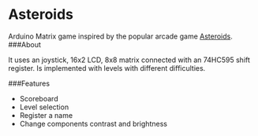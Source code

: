# Asteroids
Arduino Matrix game inspired by the popular arcade game [Asteroids](https://en.wikipedia.org/wiki/Asteroids_(video_game)).
###About

It uses an joystick, 16x2 LCD, 8x8 matrix connected with an 74HC595 shift register.
Is implemented with levels with different difficulties.

###Features
- Scoreboard
- Level selection
- Register a name
- Change components contrast and brightness 
